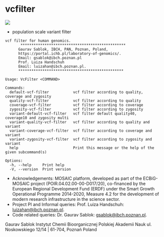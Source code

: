 # vcfilter

![](https://github.com/IBCHgenomic/eVaiutilities/blob/main/logo.png)

- population scale variant filter

```
vcf filter for human genomics.
       ************************************************
      Gaurav Sablok, IBCH, PAN, Poznan, Poland,
      https://portal.ichb.pl/laboratory-of-genomics/.
      Email: gsablok@ibch.poznan.pl
      Prof. Luiza Handschuh
      Email: luizahan@ibch.poznan.pl.
      ************************************************

Usage: VcFilter <COMMAND>

Commands:
  default-vcf-filter           vcf filter according to quality, coverage and zygosity
  quality-vcf-filter           vcf filter according to quality
  coverage-vcf-filter          vcf filter according to coverage
  zygosity-vcf-filter          vcf filter according to zygosity
  variant-default-vcf-filter   vcf filter default quality40, coverage10 and zygosity multi
  variant-quality-vcf-filter   vcf filter according to quality and variant
  variant-coverage-vcf-filter  vcf filter according to coverage and variant
  variant-zygosity-vcf-filter  vcf filter according to zygosity and variant
  help                         Print this message or the help of the given subcommand(s)

Options:
  -h, --help     Print help
  -V, --version  Print version
```

- Acknowledgements: MOSAIC platform, developed as part of the ECBiG-MOSAIC project (POIR.04.02.00-00-D017/20), co-financed by the European Regional Development Fund (ERDF) under the Smart Growth Operational Programme 2014-2020, Measure 4.2 for the development of modern research infrastructure in the science sector.
- Project PI and Informal queries: Prof. Luiza Handschuh: luizahan@ibch.poznan.pl.
- Code related queries: Dr. Gaurav Sablok: gsablok@ibch.poznan.pl.

Gaurav Sablok Instytut Chemii Bioorganicznej Polskiej Akademii Nauk ul. Noskowskiego 12/14 | 61-704, Poznań Poland
